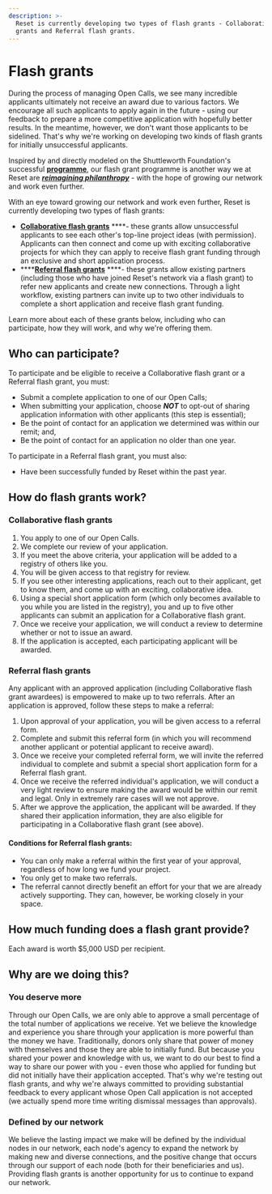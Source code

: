 ```yaml
---
description: >-
  Reset is currently developing two types of flash grants - Collaborative flash
  grants and Referral flash grants.
---
```


# Flash grants

During the process of managing Open Calls, we see many incredible applicants ultimately not receive an award due to various factors. We encourage all such applicants to apply again in the future - using our feedback to prepare a more competitive application with hopefully better results. In the meantime, however, we don't want those applicants to be sidelined. That's why we're working on developing two kinds of flash grants for initially unsuccessful applicants.

Inspired by and directly modeled on the Shuttleworth Foundation's successful [**programme**](https://www.shuttleworthfoundation.org/fellows/flash-grants/), our flash grant programme is another way we at Reset are [_**reimagining philanthropy**_](https://www.amazon.com/Fifty-Shades-Green-Reimagining-Philanthropy/dp/1694497119) - with the hope of growing our network and work even further.

With an eye toward growing our network and work even further, Reset is currently developing two types of flash grants:

* [**Collaborative flash grants**](https://guide.reset.tech/fund-guidelines/flash-grants#collaborative-flash-grants) ****- these grants allow unsuccessful applicants to see each other's top-line project ideas \(with permission\). Applicants can then connect and come up with exciting collaborative projects for which they can apply to receive flash grant funding through an exclusive and short application process.
* \*\*\*\*[**Referral flash grants**](https://guide.reset.tech/fund-guidelines/flash-grants#referral-flash-grants) ****- these grants allow existing partners \(including those who have joined Reset's network via a flash grant\) to refer new applicants and create new connections. Through a light workflow, existing partners can invite up to two other individuals to complete a short application and receive flash grant funding.

Learn more about each of these grants below, including who can participate, how they will work, and why we're offering them.

## Who can participate?

To participate and be eligible to receive a Collaborative flash grant or a Referral flash grant, you must:

* Submit a complete application to one of our Open Calls;
* When submitting your application, choose _**NOT**_ to opt-out of sharing application information with other applicants \(this step is essential\);
* Be the point of contact for an application we determined was within our remit; and,
* Be the point of contact for an application no older than one year.

To participate in a Referral flash grant, you must also:

* Have been successfully funded by Reset within the past year.

## How do flash grants work?

### Collaborative flash grants

1. You apply to one of our Open Calls.
2. We complete our review of your application.
3. If you meet the above criteria, your application will be added to a registry of others like you. 
4. You will be given access to that registry for review.
5. If you see other interesting applications, reach out to their applicant, get to know them, and come up with an exciting, collaborative idea.
6. Using a special short application form \(which only becomes available to you while you are listed in the registry\), you and up to five other applicants can submit an application for a Collaborative flash grant.
7. Once we receive your application, we will conduct a review to determine whether or not to issue an award.
8. If the application is accepted, each participating applicant will be awarded.

### Referral flash grants

Any applicant with an approved application \(including Collaborative flash grant awardees\) is empowered to make up to two referrals. After an application is approved, follow these steps to make a referral:

1. Upon approval of your application, you will be given access to a referral form. 
2. Complete and submit this referral form \(in which you will recommend another applicant or potential applicant to receive award\).
3. Once we receive your completed referral form, we will invite the referred individual to complete and submit a special short application form for a Referral flash grant.
4. Once we receive the referred individual's application, we will conduct a very light review to ensure making the award would be within our remit and legal. Only in extremely rare cases will we not approve.
5. After we approve the application, the applicant will be awarded. If they shared their application information, they are also eligible for participating in a Collaborative flash grant \(see above\).

#### Conditions for Referral flash grants:

* You can only make a referral within the first year of your approval, regardless of how long we fund your project. 
* You only get to make two referrals.
* The referral cannot directly benefit an effort for your that we are already actively supporting. They can, however, be working closely in your space.

## How much funding does a flash grant provide?

Each award is worth $5,000 USD per recipient. 

## Why are we doing this?

### You deserve more

Through our Open Calls, we are only able to approve a small percentage of the total number of applications we receive. Yet we believe the knowledge and experience you share through your application is more powerful than the money we have. Traditionally, donors only share that power of money with themselves and those they are able to initially fund. But because you shared your power and knowledge with us, we want to do our  best to find a way to share our power with you - even those who applied for funding but did not initially have their application accepted. That's why we're testing out flash grants, and why we're always committed to providing substantial feedback to every applicant whose Open Call application is not accepted \(we actually spend more time writing dismissal messages than approvals\).

### Defined by our network

We believe the lasting impact we make will be defined by the individual nodes in our network, each node's agency to expand the network by making new and diverse connections, and the positive change that occurs through our support of each node \(both for their beneficiaries and us\). Providing flash grants is another opportunity for us to continue to expand our network.





